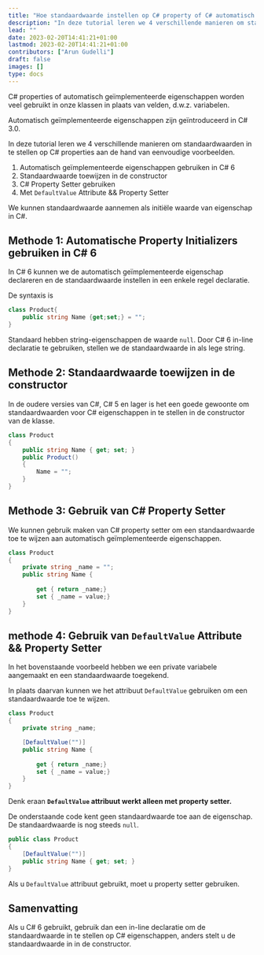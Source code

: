 ```yaml
---
title: "Hoe standaardwaarde instellen op C# property of C# automatisch geïmplementeerde property"
description: "In deze tutorial leren we 4 verschillende manieren om standaardwaarde in te stellen op C# properties aan de hand van eenvoudige voorbeelden"
lead: ""
date: 2023-02-20T14:41:21+01:00
lastmod: 2023-02-20T14:41:21+01:00
contributors: ["Arun Gudelli"]
draft: false
images: []
type: docs
---
```


C# properties of automatisch geïmplementeerde eigenschappen worden veel gebruikt in onze klassen in plaats van velden, d.w.z. variabelen.  

Automatisch geïmplementeerde eigenschappen zijn geïntroduceerd in C# 3.0.

In deze tutorial leren we 4 verschillende manieren om standaardwaarden in te stellen op C# properties aan de hand van eenvoudige voorbeelden.

1. Automatisch geïmplementeerde eigenschappen gebruiken in C# 6
2. Standaardwaarde toewijzen in de constructor
3. C# Property Setter gebruiken
4. Met `DefaultValue` Attribute &amp;&amp; Property Setter

We kunnen standaardwaarde aannemen als initiële waarde van eigenschap in C#.

## Methode 1: Automatische Property Initializers gebruiken in C# 6

In C# 6 kunnen we de automatisch geïmplementeerde eigenschap declareren en de standaardwaarde instellen in een enkele regel declaratie.

De syntaxis is

```csharp
class Product{
    public string Name {get;set;} = "";
}
```
Standaard hebben string-eigenschappen de waarde `null`. Door C# 6 in-line declaratie te gebruiken, stellen we de standaardwaarde in als lege string. 

## Methode 2: Standaardwaarde toewijzen in de constructor

In de oudere versies van C#, C# 5 en lager is het een goede gewoonte om standaardwaarden voor C# eigenschappen in te stellen in de constructor van de klasse.

```csharp
class Product 
{
    public string Name { get; set; }
    public Product()
    {
        Name = "";
    }
}
```

## Methode 3: Gebruik van C# Property Setter 

We kunnen gebruik maken van C# property setter om een standaardwaarde toe te wijzen aan automatisch geïmplementeerde eigenschappen.

```csharp
class Product 
{
    private string _name = "";
    public string Name { 
        
        get { return _name;}
        set { _name = value;} 
    }
}
```

## methode 4: Gebruik van `DefaultValue` Attribute &amp;&amp; Property Setter

In het bovenstaande voorbeeld hebben we een private variabele aangemaakt en een standaardwaarde toegekend. 

In plaats daarvan kunnen we het attribuut `DefaultValue` gebruiken om een standaardwaarde toe te wijzen.

```csharp
class Product 
{
    private string _name;

    [DefaultValue("")]
    public string Name { 
        
        get { return _name;}
        set { _name = value;} 
    }
}
```

Denk eraan **`DefaultValue` attribuut werkt alleen met property setter.** 

De onderstaande code kent geen standaardwaarde toe aan de eigenschap. De standaardwaarde is nog steeds `null`.

```csharp
public class Product
{
    [DefaultValue("")]
    public string Name { get; set; }
}
```
Als u `DefaultValue` attribuut gebruikt, moet u property setter gebruiken.


## Samenvatting

Als u C# 6 gebruikt, gebruik dan een in-line declaratie om de standaardwaarde in te stellen op C# eigenschappen, anders stelt u de standaardwaarde in in de constructor. 








